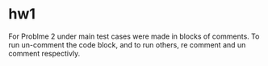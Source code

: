 # hw1
For Problme 2 under main test cases were made in blocks of comments. To run un-comment the code block, and to run others, 
re comment and un comment respectivly.
